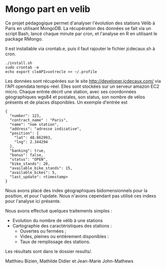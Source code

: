Mongo part en velib
===================

Ce projet pédagogique permet d'analyser l'évolution des stations Vélib à Paris en utilisant MongoDB. La récupération des données se fait via un script Bash, lancé chaque minute par cron, et l'analyse en R en utilisant le package RMongo.

Il est ìnstallable via crontab.e, puis il faut rajouter le fichier jcdecaux.sh à cron.

```
./install.sh
sudo crontab -e
echo export cleAPI=votrecle >> ~/.profile
```

Les données sont récupérées sur le site http://developer.jcdecaux.com/ via l'API opendata temps-réel. Elles sont stockées sur un serveur amazon EC2 micro. Chaque entrée décrit une station, avec ses coordonnées géographiques wgs84 et postales, son status, son nombre de vélos présents et de places disponibles. Un exemple d'entrée est 

```
{
  "number": 123,
  "contract_name" : "Paris",
  "name": "nom station",
  "address": "adresse indicative",
  "position": {
    "lat": 48.862993,
    "lng": 2.344294
  },
  "banking": true,
  "bonus": false,
  "status": "OPEN",
  "bike_stands": 20,
  "available_bike_stands": 15,
  "available_bikes": 5,
  "last_update": <timestamp>
}
```

Nous avons placé des index géographiques bidomensionnels pour la position, et pour l'update. Nous n'avons cependant pas utilisé ces indexs pour l'analyse ici présente.

Nous avons effectué quelques traitements simples :

* Evolution du nombre de vélib à une stations 
* Cartographie des caractéristiques des stations :
  + Ouvertes ou fermées ;
  + Vides, pleines ou entièrement disponibles :
  + Taux de remplissage des stations.

Les résultats sont dans le dossier results/.

Matthieu Bizien, Mathilde Didier et Jean-Marie John-Mathews
